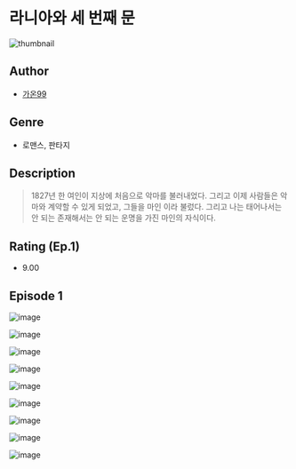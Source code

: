 # 라니아와 세 번째 문
![thumbnail](https://image-comic.pstatic.net/user_contents_data/challenge_comic/2023/05/25/366999/upload_7292232919751877477_480x623.jpeg)

## Author
- [가온99](https://comic.naver.com/artistTitle?id=366999)

## Genre
- 로맨스, 판타지

## Description
> 1827년 한 여인이 지상에 처음으로 악마를 불러내었다. 그리고 이제 사람들은 악마와 계약할 수 있게 되었고, 그들을 마인 이라 불렀다. 그리고 나는 태어나서는 안 되는 존재해서는 안 되는 운명을 가진 마인의 자식이다.


## Rating (Ep.1)
- 9.00

## Episode 1
![image](https://image-comic.pstatic.net/user_contents_data/challenge_comic/2023/05/25/366999/upload_3630244554342687843.jpeg)

![image](https://image-comic.pstatic.net/user_contents_data/challenge_comic/2023/05/25/366999/upload_3904960863944323686.jpeg)

![image](https://image-comic.pstatic.net/user_contents_data/challenge_comic/2023/05/25/366999/upload_7075211322479371832.jpeg)

![image](https://image-comic.pstatic.net/user_contents_data/challenge_comic/2023/05/25/366999/upload_3761410811174806837.jpeg)

![image](https://image-comic.pstatic.net/user_contents_data/challenge_comic/2023/05/25/366999/upload_3631083494562869300.jpeg)

![image](https://image-comic.pstatic.net/user_contents_data/challenge_comic/2023/05/25/366999/upload_3702295590734475319.jpeg)

![image](https://image-comic.pstatic.net/user_contents_data/challenge_comic/2023/05/25/366999/upload_7148673194782896690.jpeg)

![image](https://image-comic.pstatic.net/user_contents_data/challenge_comic/2023/05/25/366999/upload_3976785330579858745.jpeg)

![image](https://image-comic.pstatic.net/user_contents_data/challenge_comic/2023/05/25/366999/upload_7234013778275414369.jpeg)
